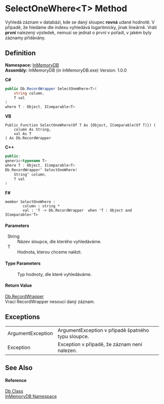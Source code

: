 # SelectOneWhere&lt;T&gt; Method


Vyhledá záznam v databázi, kde se daný sloupec **rovná** udané hodnotě. V případě, že hledáme dle indexu vyhledává logaritmicky, jinak lineárně. Vrátí **první** nalezený výsledek, nemusí se jednat o první v pořadí, v jakém byly záznamy přidávány.



## Definition
**Namespace:** <a href="044e8d7f-0f94-a8b4-bd65-529f6359fdf7">InMemoryDB</a>  
**Assembly:** InMemoryDB (in InMemoryDB.exe) Version: 1.0.0

**C#**
``` C#
public Db.RecordWrapper SelectOneWhere<T>(
	string column,
	T val
)
where T : Object, IComparable<T>

```
**VB**
``` VB
Public Function SelectOneWhere(Of T As {Object, IComparable(Of T)}) ( 
	column As String,
	val As T
) As Db.RecordWrapper
```
**C++**
``` C++
public:
generic<typename T>
where T : Object, IComparable<T>
Db.RecordWrapper^ SelectOneWhere(
	String^ column, 
	T val
)
```
**F#**
``` F#
member SelectOneWhere : 
        column : string * 
        val : 'T -> Db.RecordWrapper  when 'T : Object and IComparable<'T>
```



#### Parameters
<dl><dt>  String</dt><dd>Název sloupce, dle kterého vyhledáváme.</dd><dt>  T</dt><dd>Hodnota, kterou chceme nalézt.</dd></dl>

#### Type Parameters
<dl><dt /><dd>Typ hodnoty, dle které vyhledáváme.</dd></dl>

#### Return Value
<a href="15d1f56f-3dc8-30e2-1769-44c8b9a97dea">Db.RecordWrapper</a>  
Vrací RecordWrapper nesoucí daný záznam.

## Exceptions
<table>
<tr>
<td>ArgumentException</td>
<td>ArgumentException v případě špatného typu sloupce.</td></tr>
<tr>
<td>Exception</td>
<td>Exception v případě, že záznam není nalezen.</td></tr>
</table>

## See Also


#### Reference
<a href="072256a6-4e86-2a0a-723b-934e64bcdb43">Db Class</a>  
<a href="044e8d7f-0f94-a8b4-bd65-529f6359fdf7">InMemoryDB Namespace</a>  

